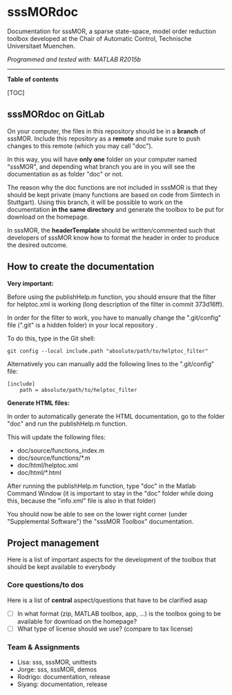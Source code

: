 # sssMORdoc
Documentation for sssMOR, a sparse state-space, model order reduction toolbox developed at the Chair of Automatic Control, Technische Universitaet Muenchen.

*Programmed and tested with: MATLAB R2015b*

___

**Table of contents**

[TOC]

## sssMORdoc on GitLab
On your computer, the files in this repository should be in a **branch** of sssMOR. Include this repository as a **remote** and make sure to push changes to this remote (which you may call "doc").

In this way, you will have **only one** folder on your computer named "sssMOR", and depending what branch you are in you will see the documentation as as folder "doc" or not.

The reason why the doc functions are not included in sssMOR is that they should be kept private (many functions are based on code from Simtech in Stuttgart). Using this branch, it will be possible to work on the documentation **in the same directory** and generate the toolbox to be put for download on the homepage.

In sssMOR, the **headerTemplate** should be written/commented such that developers of sssMOR know how to format the header in order to produce the desired outcome.

## How to create the documentation
**Very important:** 

Before using the publishHelp.m function, you should ensure that the filter for helptoc.xml is working (long description of the filter in commit 373d16ff).

In order for the filter to work, you have to manually change the ".git/config" file (".git" is a hidden folder) in your local repository .

To do this, type in the Git shell:

```
git config --local include.path "absolute/path/to/helptoc_filter"
```

Alternatively you can manually add the following lines to the ".git/config" file:

```
[include]
    path = absolute/path/to/helptoc_filter
```

**Generate HTML files:** 

In order to automatically generate the HTML documentation, go to the folder "doc" and run the publishHelp.m function.

This will update the following files: 
- doc/source/functions_index.m
- doc/source/functions/*.m
- doc/html/helptoc.xml
- doc/html/*.html

After running the publishHelp.m function, type "doc" in the Matlab Command Window (it is important to stay in the "doc" folder while doing this, because the "info.xml" file is also in that folder)

You should now be able to see on the lower right corner (under "Supplemental Software") the "sssMOR Toolbox" documentation.



## Project management
Here is a list of important aspects for the development of the toolbox that should be kept available to everybody

### Core questions/to dos
Here is a list of **central** aspect/questions that have to be clarified asap
- [ ] In what format (zip, MATLAB toolbox, app, ...) is the toolbox going to be available for download on the homepage?
- [ ] What type of license should we use? (compare to tax license)

### Team & Assignments

- Lisa:     sss, sssMOR, unittests
- Jorge:    sss, sssMOR, demos
- Rodrigo:  documentation, release
- Siyang:   documentation, release